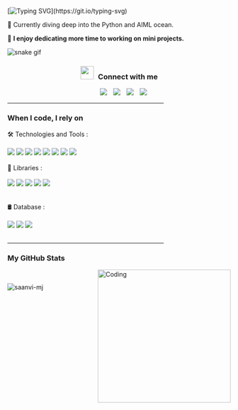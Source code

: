 [![Typing SVG](https://readme-typing-svg.herokuapp.com?duration=3000&center=true&width=450&lines=👽+Welcome,+I'm+Saanvi+MJ;A+Python+and+Frontend+Enthusiast;)](https://git.io/typing-svg)

🚀 Currently diving deep into the Python and AIML ocean.

🪸 **I enjoy dedicating more time to working on mini projects.**


![snake gif](https://github.com/saanvi-mj/saanvi-mj/blob/output/github-contribution-grid-snake.svg)



<h3 align="center" > <img src="https://media.giphy.com/media/iY8CRBdQXODJSCERIr/giphy.gif" width="30" height="30" style="margin-right: 10px;">Connect with me</h3>

<p align="center">

 <div align="center"  class="icons-social" style="margin-left: 10px;">
        <a style="margin-left: 10px;"  target="_blank" href="https://www.linkedin.com/in/saanvi-m-j"><img src="https://img.icons8.com/doodle/40/000000/linkedin--v2.png"></a>
        <a style="margin-left: 10px;" target="_blank" href="https://github.com/saanvi-mj"><img src="https://img.icons8.com/doodle/40/000000/github--v1.png"></a>
        <a style="margin-left: 10px;" target="_blank" href="https://instagram.com/saanvi._m.j"><img src="https://img.icons8.com/doodle/40/000000/instagram-new--v2.png"></a>
		<a style="margin-left: 10px;" target="_blank" href="https://twitter.com/saanvi-mj"><img src="https://img.icons8.com/doodle/1x/twitter-squared--v2.png" ></a>
</div>

</p>
<hr width="70%" >
<h3 align="left">When I code, I rely on </h3>

🛠 Technologies and Tools :<br><br>
  <img src="https://img.shields.io/badge/-HTML-ff6961?style=for-the-badge&logo=html5&logoColor=ff6961&labelColor=282828"> 
  <img src="https://img.shields.io/badge/-CSS-2862e8?style=for-the-badge&logo=css3&logoColor=2862e8&labelColor=282828">
  <img src="https://img.shields.io/badge/-Javascript-f0d81e?style=for-the-badge&logo=javascript&logoColor=f0d81e&labelColor=282828">
  <img src="https://img.shields.io/badge/-Python-366b9b?style=for-the-badge&logo=python&logoColor=366b9b&labelColor=282828">
  <img src="https://img.shields.io/badge/-Latex-449c45?style=for-the-badge&logo=latex&logoColor=449c45&labelColor=282828">
  <img src="https://img.shields.io/badge/-figma-ff007f?style=for-the-badge&logo=figma&logoColor=ff007f&labelColor=282828">  <img src="https://img.shields.io/badge/-AngularJS-b00539?style=for-the-badge&logo=angular&logoColor=b00539&labelColor=282828">   <img src="https://img.shields.io/badge/-bootstrap-533b77?style=for-the-badge&logo=bootstrap&logoColor=533b77&labelColor=282828">  
<br>
🧰 Libraries : <br><br>
  <img src="https://img.shields.io/badge/-opencv-f60100?style=for-the-badge&logo=opencv&logoColor=f60100&labelColor=282828"> 
  <img src="https://img.shields.io/badge/-tensorflow-f79500?style=for-the-badge&logo=tensorflow&logoColor=f79500&labelColor=282828"> 
  <img src="https://img.shields.io/badge/-NumPY-4b73ca?style=for-the-badge&logo=numpy&logoColor=4b73ca&labelColor=282828"> 
  <img src="https://img.shields.io/badge/-pandas-ebb83d?style=for-the-badge&logo=pandas&logoColor=ebb83d&labelColor=282828">
  <img src="https://img.shields.io/badge/-Scikit Learn-3394c7?style=for-the-badge&logo=scikitlearn&logoColor=3394c7&labelColor=282828">   
<br><br>
🛢 Database : <br><br>
<img src="https://img.shields.io/badge/-SQLite-4da5d7?style=for-the-badge&logo=sqlite&logoColor=4da5d7&labelColor=282828"> <img src="https://img.shields.io/badge/-Mysql-dd8a00?style=for-the-badge&logo=mysql&logoColor=dd8a00&labelColor=282828"> <img src="https://img.shields.io/badge/-postgreSQL-30648c?style=for-the-badge&logo=postgresql&logoColor=30648c&labelColor=282828">  
<br>
<hr width="70%" >

<h3> My GitHub Stats</h3>
<img align="right" alt="Coding" width="300" src="https://cdn.dribbble.com/users/1277312/screenshots/14733298/media/39b1045e593737587dd60e42c8422d1f.gif" >
<br>
<p><img align="left" src="https://github-readme-stats.vercel.app/api/top-langs?username=saanvi-mj&show_icons=true&theme=dark&locale=en&layout=compact" alt="saanvi-mj" /></p>

